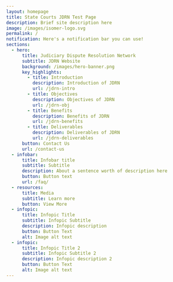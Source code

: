```yaml
---
layout: homepage
title: State Courts JDRN Test Page
description: Brief site description here
image: /images/isomer-logo.svg
permalink: /
notification: Here's a notification bar you can use!
sections:
  - hero:
      title: Judiciary Dispute Resolution Network
      subtitle: JDRN Website
      background: /images/hero-banner.png
      key_highlights:
        - title: Introduction
          description: Introduction of JDRN
          url: /jdrn-intro
        - title: Objectives
          description: Objectives of JDRN
          url: /jdrn-obj
        - title: Benefits
          description: Benefits of JDRN
          url: /jdrn-benefits
        - title: Deliverables
          description: Deliverables of JDRN
          url: /jdrn-deliverables
      button: Contact Us
      url: /contact-us
  - infobar:
      title: Infobar title
      subtitle: Subtitle
      description: About a sentence worth of description here
      button: Button text
      url: /faq/
  - resources:
      title: Media
      subtitle: Learn more
      button: View More
  - infopic:
      title: Infopic Title
      subtitle: Infopic Subtitle
      description: Infopic description
      button: Button Text
      alt: Image alt text
  - infopic:
      title: Infopic Title 2
      subtitle: Infopic Subtitle 2
      description: Infopic description 2
      button: Button Text
      alt: Image alt text
---
```

